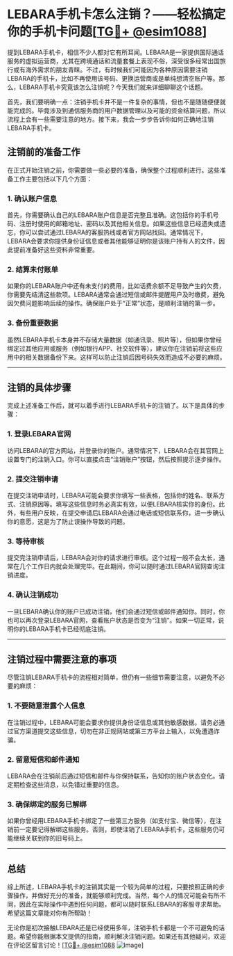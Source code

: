 # LEBARA手机卡怎么注销？——轻松搞定你的手机卡问题[[TG💪+ @esim1088](https://t.me/s/esim1088)]

提到LEBARA手机卡，相信不少人都对它有所耳闻。LEBARA是一家提供国际通话服务的虚拟运营商，尤其在跨境通话和流量套餐上表现不俗，深受很多经常出国旅行或有海外需求的朋友青睐。不过，有时候我们可能因为各种原因需要注销LEBARA的手机卡，比如不再使用该号码、更换运营商或是单纯想清空账户等。那么，LEBARA手机卡究竟该怎么注销呢？今天我们就来详细聊聊这个话题。

首先，我们要明确一点：注销手机卡并不是一件复杂的事情，但也不是随随便便就能完成的。毕竟涉及到通信服务商的用户数据管理以及可能的资金结算问题，所以流程上会有一些需要注意的地方。接下来，我会一步步告诉你如何正确地注销LEBARA手机卡。

## 注销前的准备工作

在正式开始注销之前，你需要做一些必要的准备，确保整个过程顺利进行。这些准备工作主要包括以下几个方面：

### 1. 确认账户信息
首先，你需要确认自己的LEBARA账户信息是否完整且准确。这包括你的手机号码、注册时使用的邮箱地址、密码以及其他相关信息。如果这些信息已经遗失或遗忘，你可以尝试通过LEBARA的客服热线或者官方网站找回。通常情况下，LEBARA会要求你提供身份证信息或者其他能够证明你是该账户持有人的文件，因此提前准备好这些资料非常重要。

### 2. 结算未付账单
如果你的LEBARA账户中还有未支付的费用，比如话费余额不足导致产生的欠费，你需要先结清这些款项。LEBARA通常会通过短信或邮件提醒用户及时缴费，避免因欠费问题影响后续的操作。确保账户处于“正常”状态，是顺利注销的第一步。

### 3. 备份重要数据
虽然LEBARA手机卡本身并不存储大量数据（如通讯录、照片等），但如果你曾经绑定过其他应用或服务（例如银行APP、社交软件等），建议你在注销前将这些应用中的相关数据备份下来。这样可以防止注销后因号码失效而造成不必要的麻烦。

---

## 注销的具体步骤

完成上述准备工作后，就可以着手进行LEBARA手机卡的注销了。以下是具体的步骤：

### 1. 登录LEBARA官网
访问LEBARA的官方网站，并登录你的账户。通常情况下，LEBARA会在其官网上设置专门的注销入口。你可以直接点击“注销账户”按钮，然后按照提示逐步操作。

### 2. 提交注销申请
在提交注销申请时，LEBARA可能会要求你填写一些表格，包括你的姓名、联系方式、注销原因等。填写这些信息时务必真实有效，以便LEBARA核实你的身份。此外，有些用户反映，在提交申请后LEBARA会通过电话或短信联系你，进一步确认你的意愿，这是为了防止误操作导致的问题。

### 3. 等待审核
提交完注销申请后，LEBARA会对你的请求进行审核。这个过程一般不会太长，通常在几个工作日内就会处理完毕。在此期间，你可以随时通过LEBARA官网查询注销进度。

### 4. 确认注销成功
一旦LEBARA确认你的账户已成功注销，他们会通过短信或邮件通知你。同时，你也可以再次登录LEBARA官网，查看账户状态是否变为“注销”。如果一切正常，说明你的LEBARA手机卡已经彻底注销。

---

## 注销过程中需要注意的事项

尽管注销LEBARA手机卡的流程相对简单，但仍有一些细节需要注意，以避免不必要的麻烦：

### 1. 不要随意泄露个人信息
在注销过程中，LEBARA可能会要求你提供身份证信息或其他敏感数据。请务必通过官方渠道提交这些信息，切勿在非正规网站或第三方平台上输入，以免遭遇诈骗。

### 2. 留意短信和邮件通知
LEBARA会在注销前后通过短信和邮件与你保持联系，告知你的账户状态变化。请定期检查这些消息，以免错过重要的信息。

### 3. 确保绑定的服务已解绑
如果你曾经用LEBARA手机卡绑定了一些第三方服务（如支付宝、微信等），在注销前一定要记得解绑这些服务。否则，即使注销了LEBARA手机卡，这些服务仍可能继续关联到你的旧号码上。

---

## 总结

综上所述，LEBARA手机卡的注销其实是一个较为简单的过程，只要按照正确的步骤操作，并做好充分的准备，就能够顺利完成。当然，每个人的情况可能会有所不同，因此在实际操作中遇到任何问题，都可以随时联系LEBARA的客服寻求帮助。希望这篇文章能对你有所帮助！

无论你是初次接触LEBARA还是已经使用多年，注销手机卡都是一个不可避免的话题。希望你能根据本文提供的指南，顺利解决注销问题。如果还有其他疑问，欢迎在评论区留言讨论！[[TG💪+ @esim1088](https://t.me/s/esim1088) ![Image](https://i.postimg.cc/4NQfJmqS/Snipaste-2025-05-13-00-14-12.png)]